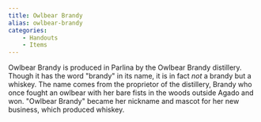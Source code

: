 ```yaml
---
title: Owlbear Brandy
alias: owlbear-brandy
categories:
    - Handouts
    - Items
---
```


Owlbear Brandy is produced in Parlina by the Owlbear Brandy distillery. Though it has the word "brandy" in its name, it is in fact *not* a brandy but a whiskey. The name comes from the proprietor of the distillery, Brandy who once fought an owlbear with her bare fists in the woods outside Agado and won. "Owlbear Brandy" became her nickname and mascot for her new business, which produced whiskey.
